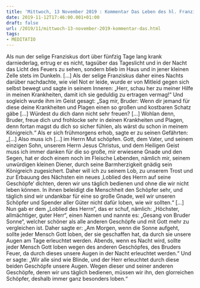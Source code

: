 ```yaml
---
title: 'Mittwoch, 13 November 2019 : Kommentar Das Leben des hl. Franziskus von Assisi'
date: 2019-11-12T17:46:00.001+01:00
draft: false
url: /2019/11/mittwoch-13-november-2019-kommentar-das.html
tags: 
- MEDITATIO
---
```


Als nun der selige Franziskus dort über fünfzig Tage lang krank darniederlag, ertrug er es nicht, tagsüber das Tageslicht und in der Nacht das Licht des Feuers zu sehen, sondern blieb im Haus und in jener kleinen Zelle stets im Dunkeln. \[…\] Als der selige Franziskus daher eines Nachts darüber nachdachte, wie viel Not er leide, wurde er von Mitleid gegen sich selbst bewegt und sagte in seinem Inneren: „Herr, schau her zu meiner Hilfe in meinen Krankheiten, damit ich sie geduldig zu ertragen vermag!“ Und sogleich wurde ihm im Geist gesagt: „Sag mir, Bruder: Wenn dir jemand für diese deine Krankheiten und Plagen einen so großen und kostbaren Schatz gäbe \[…\] Würdest du dich dann nicht sehr freuen? \[…\] Wohlan denn, Bruder, freue dich und frohlocke sehr in deinen Krankheiten und Plagen, denn fortan magst du dich so sicher fühlen, als wärst du schon in meinem Königreich.“ Als er sich frühmorgens erhob, sagte er zu seinen Gefährten: „\[…\] Also muss ich \[…\] im Herrn Mut schöpfen. Gott, dem Vater, und seinem einzigen Sohn, unserem Herrn Jesus Christus, und dem Heiligen Geist muss ich immer danken für die so große, mir erwiesene Gnade und den Segen, hat er doch einem noch im Fleische Lebenden, nämlich mir, seinem unwürdigen kleinen Diener, durch seine Barmherzigkeit gnädig sein Königreich zugesichert. Daher will ich zu seinem Lob, zu unserem Trost und zur Erbauung des Nächsten ein neues ‚Loblied des Herrn auf seine Geschöpfe‘ dichten, deren wir uns täglich bedienen und ohne die wir nicht leben können. In ihnen beleidigt die Menschheit den Schöpfer sehr, und täglich sind wir undankbar für eine so große Gnade, weil wir unseren Schöpfer und Spender aller Güter nicht dafür loben, wie wir sollten.“ \[…\] Nun gab er dem „Loblied des Herrn“, das er schuf, nämlich: „Höchster, allmächtiger, guter Herr“, einen Namen und nannte es: „Gesang von Bruder Sonne“, welcher schöner als alle anderen Geschöpfe und mit Gott mehr zu vergleichen ist. Daher sagte er: „Am Morgen, wenn die Sonne aufgeht, sollte jeder Mensch Gott loben, der sie geschaffen hat, da durch sie unsere Augen am Tage erleuchtet werden. Abends, wenn es Nacht wird, sollte jeder Mensch Gott loben wegen des anderen Geschöpfes, des Bruders Feuer, da durch dieses unsere Augen in der Nacht erleuchtet werden.“ Und er sagte: „Wir alle sind wie Blinde, und der Herr erleuchtet durch diese beiden Geschöpfe unsere Augen. Wegen dieser und seiner anderen Geschöpfe, deren wir uns täglich bedienen, müssen wir ihn, den glorreichen Schöpfer, deshalb immer ganz besonders loben.“